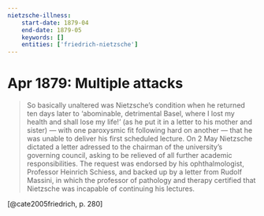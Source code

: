 ```yaml
---
nietzsche-illness:
    start-date: 1879-04
    end-date: 1879-05
    keywords: []
    entities: ['friedrich-nietzsche']
---
```


# Apr 1879: Multiple attacks

> So basically unaltered was Nietzsche’s condition when he returned ten days
> later to ‘abominable, detrimental Basel, where I lost my health and shall
> lose my life!’ (as he put it in a letter to his mother and sister) — with one
> paroxysmic fit following hard on another — that he was unable to deliver his
> first scheduled lecture. On 2 May Nietzsche dictated a letter adressed to the
> chairman of the university’s governing council, asking to be relieved of all
> further academic responsibilities. The request was endorsed by his
> ophthalmologist, Professor Heinrich Schiess, and backed up by a letter from
> Rudolf Massini, in which the professor of pathology and therapy certified
> that Nietzsche was incapable of continuing his lectures.

[@cate2005friedrich, p. 280]
